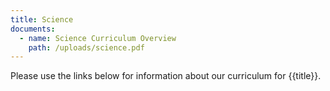 ```yaml
---
title: Science
documents:
  - name: Science Curriculum Overview
    path: /uploads/science.pdf
---
```


Please use the links below for information about our curriculum for {{title}}.
